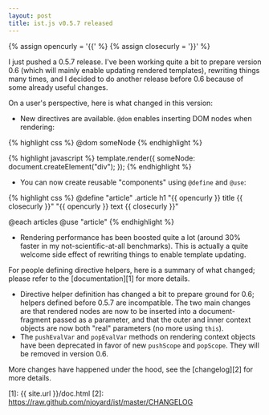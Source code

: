 ```yaml
---
layout: post
title: ist.js v0.5.7 released
---
```


{% assign opencurly = '{{' %}
{% assign closecurly = '}}' %}

I just pushed a 0.5.7 release.  I've been working quite a bit to prepare
version 0.6 (which will mainly enable updating rendered templates), rewriting
things many times, and I decided to do another release before 0.6 because of
some already useful changes.

On a user's perspective, here is what changed in this version:

* New directives are available. `@dom` enables inserting DOM nodes when
  rendering:

{% highlight css %}
@dom someNode
{% endhighlight %}

{% highlight javascript %}
template.render({ someNode: document.createElement("div"); });
{% endhighlight %}

* You can now create reusable "components" using `@define` and `@use`:

{% highlight css %}
@define "article"
	.article
		h1 "{{ opencurly }} title {{ closecurly }}"
		"{{ opencurly }} text {{ closecurly }}"

@each articles
	@use "article"
{% endhighlight %}

* Rendering performance has been boosted quite a lot (around 30% faster in my
  not-scientific-at-all benchmarks).  This is actually a quite welcome side
  effect of rewriting things to enable template updating.

For people defining directive helpers, here is a summary of what changed; please
refer to the [documentation][1] for more details.

* Directive helper definition has changed a bit to prepare ground for 0.6;
  helpers defined before 0.5.7 are incompatible.  The two main changes are that
  rendered nodes are now to be inserted into a document-fragment passed as a
  parameter, and that the outer and inner context objects are now both "real"
  parameters (no more using `this`).
* The `pushEvalVar` and `popEvalVar` methods on rendering context objects have
  been deprecated in favor of new `pushScope` and `popScope`.  They will be
  removed in version 0.6.

More changes have happened under the hood, see the [changelog][2] for more
details.

[1]: {{ site.url }}/doc.html
[2]: https://raw.github.com/njoyard/ist/master/CHANGELOG